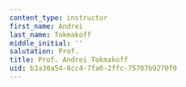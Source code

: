 ```yaml
---
content_type: instructor
first_name: Andrei
last_name: Tokmakoff
middle_initial: ''
salutation: Prof.
title: Prof. Andrei Tokmakoff
uid: b3a30a54-8cc4-7fa6-2ffc-75707b9270f0
---
```


